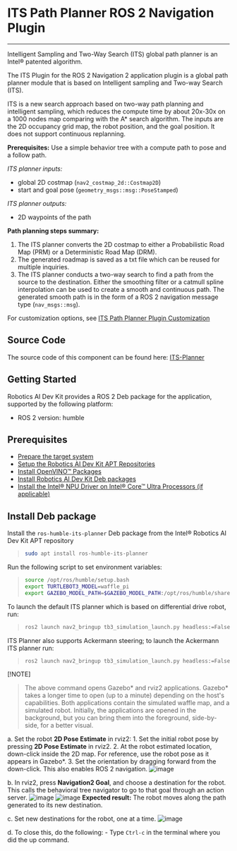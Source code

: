 
# ITS Path Planner ROS 2 Navigation Plugin

---

Intelligent Sampling and Two-Way Search (ITS) global path planner is an
Intel® patented algorithm.

The ITS Plugin for the ROS 2 Navigation 2 application plugin is a global
path planner module that is based on Intelligent sampling and Two-way
Search (ITS).

ITS is a new search approach based on two-way path planning and
intelligent sampling, which reduces the compute time by about 20x-30x on
a 1000 nodes map comparing with the A\* search algorithm. The inputs are
the 2D occupancy grid map, the robot position, and the goal position.
It does not support continuous replanning.

**Prerequisites:** Use a simple behavior tree with a compute path to pose
and a follow path.

*ITS planner inputs:*

- global 2D costmap (`nav2_costmap_2d::Costmap2D`)
- start and goal pose (`geometry_msgs::msg::PoseStamped`)

*ITS planner outputs:*

- 2D waypoints of the path

**Path planning steps summary:**

1. The ITS planner converts the 2D costmap to either a Probabilistic
    Road Map (PRM) or a Deterministic Road Map (DRM).
2. The generated roadmap is saved as a txt file which can be reused for
    multiple inquiries.
3. The ITS planner conducts a two-way search to find a path from the
    source to the destination. Either the smoothing filter or a catmull
    spline interpolation can be used to create a smooth and continuous
    path. The generated smooth path is in the form of a ROS 2 navigation
    message type (`nav_msgs::msg`).

For customization options, see [ITS Path Planner Plugin Customization](https://docs.openedgeplatform.intel.com/edge-ai-suites/robotics-ai-suite/main/robotics/dev_guide/tutorials_amr/navigation/its-customization.html)

## Source Code

The source code of this component can be found here:
[ITS-Planner](https://github.com/open-edge-platform/edge-ai-suites/tree/main/robotics-ai-suite/components/its-planner)

## Getting Started

Robotics AI Dev Kit provides a ROS 2 Deb package for the application,
supported by the following platform:

- ROS 2 version: humble

## Prerequisites

- [Prepare the target system](https://docs.openedgeplatform.intel.com/edge-ai-suites/robotics-ai-suite/main/robotics/gsg_robot/prepare-system.html)
- [Setup the Robotics AI Dev Kit APT Repositories](https://docs.openedgeplatform.intel.com/edge-ai-suites/robotics-ai-suite/main/robotics/gsg_robot/apt-setup.html)
- [Install OpenVINO™ Packages](https://docs.openedgeplatform.intel.com/edge-ai-suites/robotics-ai-suite/main/robotics/gsg_robot/install-openvino.html)
- [Install Robotics AI Dev Kit Deb packages](https://docs.openedgeplatform.intel.com/edge-ai-suites/robotics-ai-suite/main/robotics/gsg_robot/install.html)
- [Install the Intel® NPU Driver on Intel® Core™ Ultra Processors (if applicable)](https://docs.openedgeplatform.intel.com/edge-ai-suites/robotics-ai-suite/main/robotics/gsg_robot/install-npu-driver.html)

## Install Deb package

Install the `ros-humble-its-planner` Deb package from the Intel®
Robotics AI Dev Kit APT repository

> ``` bash
> sudo apt install ros-humble-its-planner
> ```

Run the following script to set environment variables:

> ``` bash
> source /opt/ros/humble/setup.bash
> export TURTLEBOT3_MODEL=waffle_pi
> export GAZEBO_MODEL_PATH=$GAZEBO_MODEL_PATH:/opt/ros/humble/share/turtlebot3_gazebo/models
> ```

To launch the default ITS planner which is based on differential drive
robot, run:

> ``` bash
> ros2 launch nav2_bringup tb3_simulation_launch.py headless:=False params_file:=/opt/ros/humble/share/its_planner/nav2_params.yaml default_bt_xml_filename:=/opt/ros/humble/share/its_planner/navigate_w_recovery.xml
> ```

ITS Planner also supports Ackermann steering; to launch the Ackermann
ITS planner run:

> ``` bash
> ros2 launch nav2_bringup tb3_simulation_launch.py headless:=False params_file:=/opt/ros/humble/share/its_planner/nav2_params_dubins.yaml default_bt_xml_filename:=/opt/ros/humble/share/its_planner/navigate_w_recovery.xml
> ```

[!NOTE]
> The above command opens Gazebo\* and rviz2 applications. Gazebo\*
> takes a longer time to open (up to a minute) depending on the host\'s
> capabilities. Both applications contain the simulated waffle map, and
> a simulated robot. Initially, the applications are opened in the
> background, but you can bring them into the foreground, side-by-side,
> for a better visual.

a.  Set the robot **2D Pose Estimate** in rviz2:
    1.  Set the initial robot pose by pressing **2D Pose Estimate** in
        rviz2.
    2.  At the robot estimated location, down-click inside the 2D map.
        For reference, use the robot pose as it appears in Gazebo\*.
    3.  Set the orientation by dragging forward from the down-click.
        This also enables ROS 2 navigation.
    ![image](images/2d_pose_estimate.png)

b.  In rviz2, press **Navigation2 Goal**, and choose a destination for
    the robot. This calls the behavioral tree navigator to go to that
    goal through an action server.
    ![image](images/set_navigation_goal.png)
    ![image](images/path_created.png)
    **Expected result:** The robot moves along the path generated to its
    new destination.

c.  Set new destinations for the robot, one at a time.
    ![image](images/goal_achived_gazebo_rviz.png)

d.  To close this, do the following:
    - Type `Ctrl-c` in the terminal where you did the up command.
